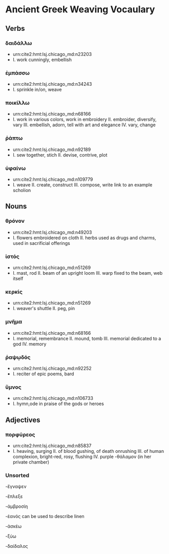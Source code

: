 # Ancient Greek Weaving Vocaulary

## Verbs

### δαιδάλλω
- urn:cite2:hmt:lsj.chicago_md:n23203
- I. work cunningly, embellish

### ἐμπάσσω
- urn:cite2:hmt:lsj.chicago_md:n34243
- I. sprinkle in/on, weave

### ποικίλλω
- urn:cite2:hmt:lsj.chicago_md:n68166
- I. work in various colors, work in embroidery II. embroider, diversify, vary III. embellish, adorn, tell with art and elegance IV. vary, change

### ῥάπτω
- urn:cite2:hmt:lsj.chicago_md:n92189
- I. sew together, stich  II. devise, contrive, plot

### ὑφαίνω
- urn:cite2:hmt:lsj.chicago_md:n109779
- I. weave II. create, construct III. compose, write
 link to an example scholion
## Nouns

### θρόνον
- urn:cite2:hmt:lsj.chicago_md:n49203
- I. flowers embroidered on cloth II. herbs used as drugs and charms, used in sacrificial offerings

### ἱστός
- urn:cite2:hmt:lsj.chicago_md:n51269
- I. mast, rod II. beam of an upright loom III. warp fixed to the beam, web itself

### κερκίς
- urn:cite2:hmt:lsj.chicago_md:n51269
- I. weaver's shuttle II. peg, pin

### μνῆμα
- urn:cite2:hmt:lsj.chicago_md:n68166
- I. memorial, remembrance II. mound, tomb III. memorial dedicated to a god IV. memory

### ῥαψῳδός
- urn:cite2:hmt:lsj.chicago_md:n92252
- I. reciter of epic poems, bard

### ὕμνος
- urn:cite2:hmt:lsj.chicago_md:n106733
- I. hymn,ode in praise of the gods or heroes
## Adjectives

### πορφύρεος
- urn:cite2:hmt:lsj.chicago_md:n85837
- I. heaving, surging II. of blood gushing, of death onrushing III. of human complexion, bright-red, rosy, flushing IV. purple
-θάλαμον (in her private chamber)

### Unsorted

-ἔγναψεν

-ἔπλεξε

-ἀμβροσίη

-ἑανός can be used to describe linen

-ἀσκέω

-ξύω

-δαίδαλος
